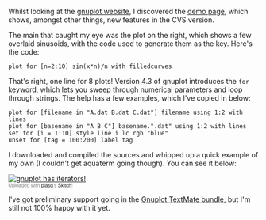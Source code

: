 Whilst looking at the [gnuplot website](http://www.gnuplot.info/ "gnuplot homepage"), I discovered the [demo page](http://gnuplot.sourceforge.net/demo_4.3/ "Demo scripts for gnuplot CVS version"), which shows, amongst other things, new features in the CVS version. 

The main that caught my eye was the plot on the right, which shows a few overlaid sinusoids, with the code used to generate them as the key. Here's the code:

    plot for [n=2:10] sin(x*n)/n with filledcurves

That's right, one line for 8 plots! Version 4.3 of gnuplot introduces the `for` keyword, which lets you sweep through numerical parameters and loop through strings. The help has a few examples, which I've copied in below:

    plot for [filename in "A.dat B.dat C.dat"] filename using 1:2 with lines
    plot for [basename in "A B C"] basename.".dat" using 1:2 with lines
    set for [i = 1:10] style line i lc rgb "blue"
    unset for [tag = 100:200] label tag

I downloaded and compiled the sources and whipped up a quick example of my own (I couldn't get aquaterm going though). You can see it below:

<div class="thumbnail"><a href="http://skitch.com/mattfoster/5gp6/gnuplot-has-iterators"><img src="http://img.skitch.com/20081110-dhu9jhct8hha9qhpwiutji3cg7.preview.jpg" alt="gnuplot has iterators!" /></a><br /><span style="font-family: Lucida Grande, Trebuchet, sans-serif, Helvetica, Arial; font-size: 10px; color: #808080">Uploaded with <a href="http://plasq.com/">plasq</a>'s <a href="http://skitch.com">Skitch</a>!</span></div>

I've got preliminary support going in the [Gnuplot TextMate bundle](github.com/mattfoster/gnuplot-tmbundle), but I'm still not 100% happy with it yet.